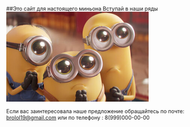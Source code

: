 ##Это сайт для настоящего миньона
Вступай в наши ряды
![](https://github.com/UglyGodddd/Minions/blob/main/image.png)

Если вас заинтересовала наше предложение обращайтесь 
по почте: brolol19@gmail.com
или по телефону : 8(999)000-00-00
